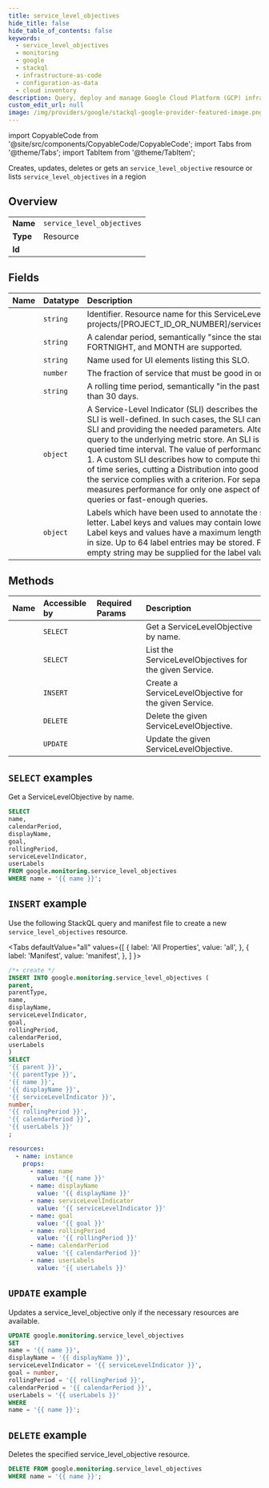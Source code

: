 ```yaml
---
title: service_level_objectives
hide_title: false
hide_table_of_contents: false
keywords:
  - service_level_objectives
  - monitoring
  - google
  - stackql
  - infrastructure-as-code
  - configuration-as-data
  - cloud inventory
description: Query, deploy and manage Google Cloud Platform (GCP) infrastructure and resources using SQL
custom_edit_url: null
image: /img/providers/google/stackql-google-provider-featured-image.png
---
```


import CopyableCode from '@site/src/components/CopyableCode/CopyableCode';
import Tabs from '@theme/Tabs';
import TabItem from '@theme/TabItem';

Creates, updates, deletes or gets an <code>service_level_objective</code> resource or lists <code>service_level_objectives</code> in a region

## Overview
<table><tbody>
<tr><td><b>Name</b></td><td><code>service_level_objectives</code></td></tr>
<tr><td><b>Type</b></td><td>Resource</td></tr>
<tr><td><b>Id</b></td><td><CopyableCode code="google.monitoring.service_level_objectives" /></td></tr>
</tbody></table>

## Fields
| Name | Datatype | Description |
|:-----|:---------|:------------|
| <CopyableCode code="name" /> | `string` | Identifier. Resource name for this ServiceLevelObjective. The format is: projects/[PROJECT_ID_OR_NUMBER]/services/[SERVICE_ID]/serviceLevelObjectives/[SLO_NAME]  |
| <CopyableCode code="calendarPeriod" /> | `string` | A calendar period, semantically "since the start of the current ". At this time, only DAY, WEEK, FORTNIGHT, and MONTH are supported. |
| <CopyableCode code="displayName" /> | `string` | Name used for UI elements listing this SLO. |
| <CopyableCode code="goal" /> | `number` | The fraction of service that must be good in order for this objective to be met. 0 < goal <= 0.9999. |
| <CopyableCode code="rollingPeriod" /> | `string` | A rolling time period, semantically "in the past ". Must be an integer multiple of 1 day no larger than 30 days. |
| <CopyableCode code="serviceLevelIndicator" /> | `object` | A Service-Level Indicator (SLI) describes the "performance" of a service. For some services, the SLI is well-defined. In such cases, the SLI can be described easily by referencing the well-known SLI and providing the needed parameters. Alternatively, a "custom" SLI can be defined with a query to the underlying metric store. An SLI is defined to be good_service / total_service over any queried time interval. The value of performance always falls into the range 0 <= performance <= 1. A custom SLI describes how to compute this ratio, whether this is by dividing values from a pair of time series, cutting a Distribution into good and bad counts, or counting time windows in which the service complies with a criterion. For separation of concerns, a single Service-Level Indicator measures performance for only one aspect of service quality, such as fraction of successful queries or fast-enough queries. |
| <CopyableCode code="userLabels" /> | `object` | Labels which have been used to annotate the service-level objective. Label keys must start with a letter. Label keys and values may contain lowercase letters, numbers, underscores, and dashes. Label keys and values have a maximum length of 63 characters, and must be less than 128 bytes in size. Up to 64 label entries may be stored. For labels which do not have a semantic value, the empty string may be supplied for the label value. |

## Methods
| Name | Accessible by | Required Params | Description |
|:-----|:--------------|:----------------|:------------|
| <CopyableCode code="services_service_level_objectives_get" /> | `SELECT` | <CopyableCode code="name" /> | Get a ServiceLevelObjective by name. |
| <CopyableCode code="services_service_level_objectives_list" /> | `SELECT` | <CopyableCode code="parent, parentType" /> | List the ServiceLevelObjectives for the given Service. |
| <CopyableCode code="services_service_level_objectives_create" /> | `INSERT` | <CopyableCode code="parent, parentType" /> | Create a ServiceLevelObjective for the given Service. |
| <CopyableCode code="services_service_level_objectives_delete" /> | `DELETE` | <CopyableCode code="name" /> | Delete the given ServiceLevelObjective. |
| <CopyableCode code="services_service_level_objectives_patch" /> | `UPDATE` | <CopyableCode code="name" /> | Update the given ServiceLevelObjective. |

## `SELECT` examples

Get a ServiceLevelObjective by name.

```sql
SELECT
name,
calendarPeriod,
displayName,
goal,
rollingPeriod,
serviceLevelIndicator,
userLabels
FROM google.monitoring.service_level_objectives
WHERE name = '{{ name }}'; 
```

## `INSERT` example

Use the following StackQL query and manifest file to create a new <code>service_level_objectives</code> resource.

<Tabs
    defaultValue="all"
    values={[
        { label: 'All Properties', value: 'all', },
        { label: 'Manifest', value: 'manifest', },
    ]
}>
<TabItem value="all">

```sql
/*+ create */
INSERT INTO google.monitoring.service_level_objectives (
parent,
parentType,
name,
displayName,
serviceLevelIndicator,
goal,
rollingPeriod,
calendarPeriod,
userLabels
)
SELECT 
'{{ parent }}',
'{{ parentType }}',
'{{ name }}',
'{{ displayName }}',
'{{ serviceLevelIndicator }}',
number,
'{{ rollingPeriod }}',
'{{ calendarPeriod }}',
'{{ userLabels }}'
;
```
</TabItem>
<TabItem value="manifest">

```yaml
resources:
  - name: instance
    props:
      - name: name
        value: '{{ name }}'
      - name: displayName
        value: '{{ displayName }}'
      - name: serviceLevelIndicator
        value: '{{ serviceLevelIndicator }}'
      - name: goal
        value: '{{ goal }}'
      - name: rollingPeriod
        value: '{{ rollingPeriod }}'
      - name: calendarPeriod
        value: '{{ calendarPeriod }}'
      - name: userLabels
        value: '{{ userLabels }}'

```
</TabItem>
</Tabs>

## `UPDATE` example

Updates a service_level_objective only if the necessary resources are available.

```sql
UPDATE google.monitoring.service_level_objectives
SET 
name = '{{ name }}',
displayName = '{{ displayName }}',
serviceLevelIndicator = '{{ serviceLevelIndicator }}',
goal = number,
rollingPeriod = '{{ rollingPeriod }}',
calendarPeriod = '{{ calendarPeriod }}',
userLabels = '{{ userLabels }}'
WHERE 
name = '{{ name }}';
```

## `DELETE` example

Deletes the specified service_level_objective resource.

```sql
DELETE FROM google.monitoring.service_level_objectives
WHERE name = '{{ name }}';
```
